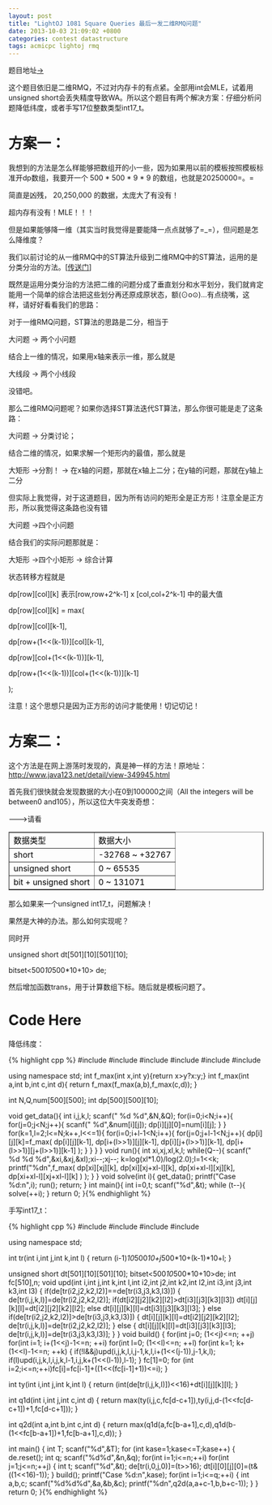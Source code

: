 ```yaml
---
layout: post
title: "LightOJ 1081 Square Queries 最后一发二维RMQ问题"
date: 2013-10-03 21:09:02 +0800
categories: contest datastructure
tags: acmicpc lightoj rmq
---
```

题目地址<a title="LightOJ 1081" href="http://LightOJ.com/volume_showproblem.php?problem=1081" target="_blank">-></a>

这个题目依旧是二维RMQ，不过对内存卡的有点紧。全部用int会MLE，试着用unsigned short会丢失精度导致WA。所以这个题目有两个解决方案：仔细分析问题降低纬度，或者手写17位整数类型int17_t。

# 方案一：

我想到的方法是怎么样能够把数组开的小一些，因为如果用以前的模板按照模板标准开dp数组，我要开一个 500 * 500 * 9 * 9 的数组，也就是20250000=。=

简直是凶残， 20,250,000 的数据，太庞大了有没有！

超内存有没有！MLE！！！

但是如果能够降一维（其实当时我觉得是要能降一点点就够了=_=），但问题是怎么降维度？

我们以前讨论的从一维RMQ中的ST算法升级到二维RMQ中的ST算法，运用的是分类分治的方法。[<a title="ZOJ 2859 Matrix Searching 二维RMQ问题" href="http://polossk.com/archives/422" target="_blank">传送门</a>]

既然是运用分类分治的方法把二维的问题分成了垂直划分和水平划分，我们就肯定能用一个简单的综合法把这些划分再还原成原状态，额(⊙o⊙)…有点绕嘴，这样，请好好看看我们的思路：

对于一维RMQ问题，ST算法的思路是二分，相当于

大问题 -> 两个小问题

结合上一维的情况，如果用x轴来表示一维，那么就是

大线段 -> 两个小线段

没错吧。

那么二维RMQ问题呢？如果你选择ST算法迭代ST算法，那么你很可能是走了这条路：

大问题 -> 分类讨论；

结合二维的情况，如果求解一个矩形内的最值，那么就是

大矩形 ->分割！ -> 在x轴的问题，那就在x轴上二分；在y轴的问题，那就在y轴上二分

但实际上我觉得，对于这道题目，因为所有访问的矩形全是正方形！注意全是正方形，所以我觉得这条路也没有错

大问题 ->四个小问题

结合我们的实际问题那就是：

大矩形 ->四个小矩形 -> 综合计算

状态转移方程就是

dp[row][col][k] 表示[row,row+2^k-1] x [col,col+2^k-1] 中的最大值

dp[row][col][k] = max(

dp[row][col][k-1],

dp[row+(1<<(k-1))][col][k-1],

dp[row][col+(1<<(k-1))][k-1],

dp[row+(1<<(k-1))][col+(1<<(k-1))][k-1]

);

注意！这个思想只是因为正方形的访问才能使用！切记切记！

# 方案二：

这个方法是在网上游荡时发现的，真是神一样的方法！原地址：http://www.java123.net/detail/view-349945.html

首先我们很快就会发现数据的大小在0到100000之间（All the integers will be between0 and105），所以这位大牛突发奇想：

--->请看

<table style="color: #000000;" border="1" width="337" cellspacing="1" cellpadding="1">
<tbody>
<tr>
<td>数据类型</td>
<td>数据大小</td>
</tr>
<tr>
<td>short</td>
<td>-32768 ~ +32767</td>
</tr>
<tr>
<td>unsigned short</td>
<td>0 ~ 65535</td>
</tr>
<tr>
<td>bit + unsigned short</td>
<td>0 ~ 131071</td>
</tr>
</tbody>
</table>
那么如果来一个unsigned int17_t，问题解决！

果然是大神的办法。那么如何实现呢？

同时开

unsigned short dt[501][10][501][10];

bitset<500*10*500*10+10> de;

然后增加函数trans，用于计算数组下标。随后就是模板问题了。

# Code Here

降低纬度：

{% highlight cpp %}
#include <cmath>
#include <cstdio>
#include <string>
#include <cstring>
#include <iostream>
#include <algorithm>

using namespace std;
int f_max(int x,int y){return x>y?x:y;}
int f_max(int a,int b,int c,int d){
	return f_max(f_max(a,b),f_max(c,d));
}

int N,Q,num[500][500];
int dp[500][500][10];

void get_data(){
	int i,j,k,l;
	scanf(" %d %d",&N,&Q);
	for(i=0;i<N;i++){
		for(j=0;j<N;j++){
			scanf(" %d",&num[i][j]);
			dp[i][j][0]=num[i][j];
		}
	}
	for(k=1,l=2;l<=N;k++,l<<=1){
		for(i=0;i+l-1<N;i++){
			for(j=0;j+l-1<N;j++){
				dp[i][j][k]=f_max(
								dp[i][j][k-1],
								dp[i+(l>>1)][j][k-1],
								dp[i][j+(l>>1)][k-1],
								dp[i+(l>>1)][j+(l>>1)][k-1]
				);
			}
		}
	}
}
void run(){
	int xi,xj,xl,k,l;
	while(Q--){
		scanf(" %d %d %d",&xi,&xj,&xl);xi--;xj--;
		k=log(xl*1.0)/log(2.0);l=1<<k;
		printf("%dn",f_max(
						dp[xi][xj][k],
						dp[xi][xj+xl-l][k],
						dp[xi+xl-l][xj][k],
						dp[xi+xl-l][xj+xl-l][k]
						)
			);
	}
}
void solve(int i){
	get_data();
	printf("Case %d:n",i);
	run();
	return;
}
int main(){
	int i=0,t;
	scanf("%d",&t);
	while (t--){
		solve(++i);
	}
	return 0;
}{% endhighlight %}

手写int17_t：

{% highlight cpp %}
#include<cstdio>
#include<algorithm>
#include<vector>
#include<bitset>

using namespace std;

int tr(int i,int j,int k,int l)
{
    return (i-1)*10*500*10+j*500*10+(k-1)*10+l;
}

unsigned short dt[501][10][501][10];
bitset<500*10*500*10+10>de;
int fc[510],n;
void upd(int i,int j,int k,int l,int i2,int j2,int k2,int l2,int i3,int j3,int k3,int l3)
{
    if(de[tr(i2,j2,k2,l2)]==de[tr(i3,j3,k3,l3)])
    {
        de[tr(i,j,k,l)]=de[tr(i2,j2,k2,l2)];
        if(dt[i2][j2][k2][l2]>dt[i3][j3][k3][l3])
            dt[i][j][k][l]=dt[i2][j2][k2][l2];
        else dt[i][j][k][l]=dt[i3][j3][k3][l3];
    }
    else if(de[tr(i2,j2,k2,l2)]>de[tr(i3,j3,k3,l3)])
    {
        dt[i][j][k][l]=dt[i2][j2][k2][l2];
        de[tr(i,j,k,l)]=de[tr(i2,j2,k2,l2)];
    }
    else
    {
        dt[i][j][k][l]=dt[i3][j3][k3][l3];
        de[tr(i,j,k,l)]=de[tr(i3,j3,k3,l3)];
    }
}
void build()
{
    for(int j=0; (1<<j)<=n; ++j)
        for(int i=1; i+(1<<j)-1<=n; ++i)
            for(int l=0; (1<<l)<=n; ++l)
                for(int k=1; k+(1<<l)-1<=n; ++k)
                {
                    if(!l&&j)upd(i,j,k,l,i,j-1,k,l,i+(1<<(j-1)),j-1,k,l);
                    if(l)upd(i,j,k,l,i,j,k,l-1,i,j,k+(1<<(l-1)),l-1);
                }
    fc[1]=0;
    for (int i=2;i<=n;++i)fc[i]=fc[i-1]+((1<<(fc[i-1]+1))<=i);
}

int ty(int i,int j,int k,int l)
{
    return (int(de[tr(i,j,k,l)])<<16)+dt[i][j][k][l];
}

int q1d(int i,int j,int c,int d)
{
    return max(ty(i,j,c,fc[d-c+1]),ty(i,j,d-(1<<fc[d-c+1])+1,fc[d-c+1]));
}

int q2d(int a,int b,int c,int d)
{
    return max(q1d(a,fc[b-a+1],c,d),q1d(b-(1<<fc[b-a+1])+1,fc[b-a+1],c,d));
}

int main()
{
    int T;
    scanf("%d",&T);
    for (int kase=1;kase<=T;kase++)
    {
        de.reset();
        int q;
        scanf("%d%d",&n,&q);
        for(int i=1;i<=n;++i)
        for(int j=1;j<=n;++j)
        {
            int t;
            scanf("%d",&t);
            de[tr(i,0,j,0)]=(t>>16);
            dt[i][0][j][0]=(t&((1<<16)-1));
        }
        build();
        printf("Case %d:n",kase);
        for(int i=1;i<=q;++i)
        {
            int a,b,c;
            scanf("%d%d%d",&a,&b,&c);
            printf("%dn",q2d(a,a+c-1,b,b+c-1));
        }
    }
    return 0;
}{% endhighlight %}
